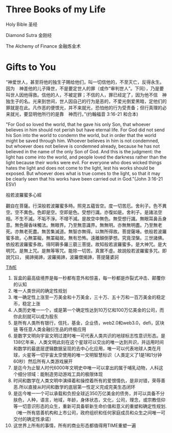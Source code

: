 # Three Books of my Life

Holy Bible 圣经

Diamond Sutra 金刚经

The Alchemy of Finance 金融炼金术


# Gifts to You

“神爱世人，甚至将他的独生子赐给他们，叫一切信他的，不至灭亡，反得永生。因为　神差他的儿子降世，不是要定世人的罪（或作“审判世人”。下同），乃是要叫世人因他得救。信他的人，不被定罪；不信的人，罪已经定了，因为他不信　神独生子的名。光来到世间，世人因自己的行为是恶的，不爱光倒爱黑暗，定他们的罪就是在此。凡作恶的便恨光，并不来就光，恐怕他的行为受责备；但行真理的必来就光，要显明他所行的是靠　神而行。”(约翰福音 3:16-21 和合本)

"For God so loved the world, that he gave his only Son, that whoever believes in him should not perish but have eternal life.
For God did not send his Son into the world to condemn the world, but in order that the world might be saved through him.
Whoever believes in him is not condemned, but whoever does not believe is condemned already, because he has not believed in the name of the only Son of God.
And this is the judgment: the light has come into the world, and people loved the darkness rather than the light because their works were evil.
For everyone who does wicked things hates the light and does not come to the light, lest his works should be exposed.
But whoever does what is true comes to the light, so that it may be clearly seen that his works have been carried out in God."(John 3:16-21 ESV)


般若波羅蜜多心經

觀自在菩薩。行深般若波羅蜜多時。照見五蘊皆空。度一切苦厄。舍利子。色不異空。空不異色。色即是空。空即是色。受想行識。亦復如是。舍利子。是諸法空相。不生不滅。不垢不淨。不增不減。是故空中無色。無受想行識。無眼耳鼻舌身意。無色聲香味觸法。無眼界。乃至無意識界。無無明。亦無無明盡。乃至無老死。亦無老死盡。無苦集滅道。無智亦無得。以無所得故。菩提薩埵。依般若波羅蜜多故。心無罣礙。無罣礙故。無有恐怖。遠離顛倒夢想。究竟涅槃。三世諸佛。依般若波羅蜜多故。得阿耨多羅三藐三菩提。故知般若波羅蜜多。是大神咒。是大明咒。是無上咒。是無等等咒。能除一切苦。真實不虛。故說般若波羅蜜多咒。即說咒曰，
揭諦揭諦，波羅揭諦，波羅僧揭諦，菩提薩婆訶

[TIME](https://time-omni.com/)
1. 盲盒的最高级境界是每一秒都有意外和惊喜，每一秒都是炸裂式冲击、颠覆你的认知
2. 唯一人类世间的确定性规划
3. 唯一确定性上涨至一万美金和十万美金，三十万、五十万和一百万美金的稳定币，稳定上涨
4. 人类历史唯一一个，或是第一个确定性达到10万亿和100万亿美金的公司，而你此刻就可以成为股东
5. 是所有人类所有银行，信托，基金，企业债，web2.0和web3.0，defi，区块链 等任意人类金融衍生品的终极应用
6. 是数字文明向宇宙文明过渡时唯一可代表人类共识的地球标志性意识形态。是138亿年来，人类文明此刻在这个星球可以交出的唯一达到共识，并运用时间和数学的最底层逻辑数据呈现的去中心化应用，唯一可以代表地球人类在月球，火星等一切宇宙太空使用的唯一文明智慧标识（人类定义了1是1和1分钟60秒）然后所有人类游戏展开
7. 是迄今为止智人时代6000年文明史中唯一可以拿出的属于哺乳动物，人科这个细分领域：能制造劳动游戏工具的极限体现
8. 时间和数学在人类文明中演绎着和操控着所有的爱恨情仇，是非对错，荣辱善恶.所以直接从时间和数学的底层第一性定义完成完美生态闭环
9. 是迄今唯一一个可以承载和负担全球近350万亿美金的债务，并可以具备不分肤色，人种，语言，地域，年龄，身体状态，文化，公司，理念，或宗教信仰等一切意识形态的众生，重新可具备崭新生命价值和意义的重塑和确定性规划.（唯一所有慈善机构和上市公司，政府组织和任何家庭成员和众生之间唯一可交付的确定性承诺）
10. 这世界上所有的事情，所有的商业形态都值得用TIME重塑一遍
